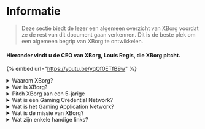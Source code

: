# Informatie

> Deze sectie biedt de lezer een algemeen overzicht van XBorg voordat ze de rest van dit document gaan verkennen. Dit is de beste plek om een algemeen begrip van XBorg te ontwikkelen.

#### Hieronder vindt u de CEO van XBorg, Louis Regis, die XBorg pitcht.

{% embed url="https://youtu.be/yqQf0ETfB9w" %}

<details>

<summary>Waarom XBorg?</summary>

In de samenleving van vandaag, waar vrije tijd steeds overvloediger wordt, spenderen spelers talloze uren in game-werelden. Toch wordt de data die wordt gegenereerd door deze ervaringen vaak ondergewaardeerd en versnipperd over meerdere games. XBorg erkent de waarde van de tijd van spelers en streeft ernaar om hun data betekenisvol en waardevol te maken.

Het probleem van versnipperde spelerdata wordt verergerd doordat gamers niet altijd beloond worden voor hun bijdragen aan het succes van een game. Ondanks dat ze een integraal onderdeel zijn van het gaming ecosysteem, slagen spelers er vaak niet in om enige waarde te zien die wordt gegenereerd door hun gameplay. Dit significante probleem treft talloze gamers en verdient een oplossing.

</details>

<details>

<summary>Wat is XBorg?</summary>

XBorg revolutioneert de gaming industrie door gamers in staat te stellen hun eigen digitale identiteit voor gaming te creëren via een credential network. Het legt de basis voor een nieuwe generatie verbeterde gaming applicaties en use cases.

Met de potentie om tientallen miljoenen spelers aan boord te brengen in het Web3 ecosysteem, is XBorg klaar om de toekomst van gaming zoals we die kennen te transformeren.

XBorg wordt ondersteund door de beste merken en investeerders in Web3 en is de thuisbasis van de meest competitieve spelers in Web3 gaming.

</details>

<details>

<summary>Pitch XBorg aan een 5-jarige</summary>

Hoi daar, kleine vriend! Heb je ooit spelletjes gespeeld op je tablet of telefoon? Nou, er is iets heel cools genaamd XBorg dat je game-ervaring nog leuker gaat maken!

XBorg is als een speciaal gereedschap dat je helpt om je eigen digitale personage te creëren waarmee je spelletjes kunt spelen. Het is als het maken van je eigen superheld!

En het beste is dat je superheld je ook superkrachten geeft in andere coole game-applicaties. Het is alsof je superkrachten geeft aan elke gamer op de planeet.

XBorg wordt ondersteund door een aantal hele belangrijke en slimme mensen die denken dat het de manier waarop we in de toekomst games spelen gaat veranderen. Dus maak je klaar, want XBorg wordt echt groot!

</details>

<details>

<summary>Wat is een Gaming Credential Network?</summary>

Het credential network is als een persoonlijke gaming data hub voor elke speler. Het verzamelt al hun gaming credentials van verschillende games en apps in één ID, zoals hun prestaties in een game, de gaming communities waar ze bij horen en het aantal toernooien dat ze hebben gewonnen. Het is de digitale identiteit van spelers.

Ons systeem volgt drie soorten gebruikersdata:

1. Esports betrokkenheid
2. Gaming prestaties
3. Sociale/fan activiteit

We verzamelen deze data van populaire platforms zoals Steam, FaceIt, Riot Games, Twitter, Discord en on-chain bronnen.

Om het technisch uit te leggen, gebruikt het Gaming Credential Network de soulbound tokens van spelers (niet-overdraagbare NFT's) om hun gegevens veilig op te slaan. Onze geavanceerde data aggregator, XBorg, zorgt ervoor dat gamers volledig eigenaar zijn van hun data.

Het credential network is het bouwsteen dat de creatie van verbeterde gaming applicaties en games die verbonden zijn met de identiteit van spelers mogelijk maakt.

Stel je daarom het Lens protocol voor gaming voor.

</details>

<details>

<summary>Wat is het Gaming Application Network?</summary>

Het gaming application network is een verzameling gaming apps die gebruik maken van de digitale identiteit van een speler. Ons credential network kan worden gebruikt om meer geavanceerde gaming apps te creëren, zoals een toernooiplatform dat spelers matcht op basis van hun geschiedenis, een GameFi soulbound launchpad, of een gaming dating app die spelers matcht op basis van hun credentials. Merken kunnen dit netwerk ook gebruiken voor gebruikersacquisitie op basis van spelerdata. Het gaming application network biedt eindeloze mogelijkheden voor een meer gepersonaliseerde en plezierige game-ervaring.

We willen dat het gebruik van het credential network toestemmingsloos is, zodat elke ontwikkelaar nieuwe coole apps kan bouwen :)

</details>

<details>

<summary>Wat is de missie van XBorg?</summary>

Onze missie bij XBorg is om gamers wereldwijd in staat te stellen door hen kansen te bieden voor eigendom, governance en superieure gebruikerservaringen. We geloven sterk dat de toekomst van gaming in handen ligt van de spelers, en we zijn toegewijd om het platform te zijn waar ze nieuwe use cases voor de gaming industrie kunnen creëren en bezitten.

Bij XBorg stellen we de behoeften van onze spelers voorop en streven we ernaar een omgeving te creëren die samenwerking, open governance, decentralisatie en innovatie bevordert. Ons doel is om een wereldwijde gemeenschap van gamers op te bouwen die eigenaar kunnen zijn van hun game-ervaringen, hun eigen applicaties kunnen creëren en bijdragen aan de groei van de industrie.

We zijn toegewijd om dit te bereiken door nauw samen te werken met onze spelers om een betere wereld te creëren voor gamers overal.

</details>

<details>

<summary>Wat zijn enkele handige links?</summary>

* [**Website**](https://www.xborg.com)&#x20;
* [**Twitter**](https://twitter.com/xborg\_official)
* [**Discord**](https://discord.com/invite/xborg)&#x20;
* [**YouTube**](https://www.youtube.com/@xborgofficial)
* [**Twitch**](https://www.twitch.tv/xborgofficial)
* [**Medium**](https://medium.com/xborg-official)&#x20;
* [**Pitch deck**](https://docsend.com/view/5dwn74pn6izud3vb)
* [**App**](http://gaming.xborg.com/)
* [**Launchpad**](https://launchpad.xborg.com/)

De eerste versie van het whitepaper werd gepubliceerd in juli 2022, maar wordt nu herzien en zal opnieuw worden gepubliceerd rond Q2 2023.

</details>